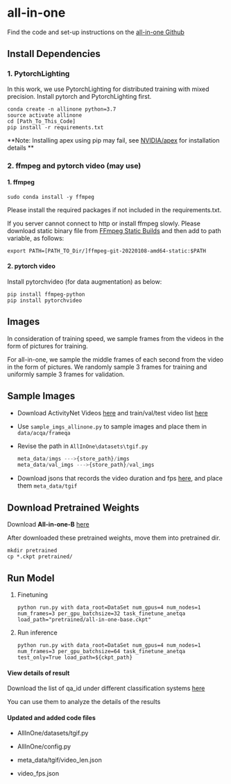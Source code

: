 # all-in-one

Find the code and set-up instructions on the [all-in-one Github](https://github.com/showlab/all-in-one)

## Install Dependencies

### 1. PytorchLighting

In this work, we use PytorchLighting for distributed training with mixed precision. Install pytorch and PytorchLighting first.

```
conda create -n allinone python=3.7
source activate allinone
cd [Path_To_This_Code]
pip install -r requirements.txt
```

**Note: Installing apex using pip may fail, see [NVIDIA/apex](https://github.com/NVIDIA/apex) for installation details **

### 2. ffmpeg and pytorch video (may use)

#### 1. ffmpeg

```
sudo conda install -y ffmpeg
```

Please install the required packages if not included in the requirements.txt.

If you server cannot connect to http or install ffmpeg slowly. Please download static binary file from [FFmpeg Static Builds](https://johnvansickle.com/ffmpeg/) and then add to path variable, as follows:

```
export PATH=[PATH_TO_Dir/]ffmpeg-git-20220108-amd64-static:$PATH
```

#### 2. pytorch video

Install pytorchvideo (for data augmentation) as below:

```
pip install ffmpeg-python
pip install pytorchvideo
```

## Images

In consideration of training speed, we sample frames from the videos in the form of pictures for training.

For all-in-one, we sample the middle frames of each second from the video in the form of pictures. We randomly sample 3 frames for training and uniformly sample 3 frames for validation.

## Sample Images

- Download ActivityNet Videos [here](http://activity-net.org/) and train/val/test video list [here]()

- Use `sample_imgs_allinone.py` to sample images and place them in `data/acqa/frameqa`

- Revise the path in `AllInOne\datasets\tgif.py` 

  ```python
  meta_data/imgs --->{store_path}/imgs
  meta_data/val_imgs --->{store_path}/val_imgs
  ```

- Download jsons that records the video duration and fps [here](), and place them `meta_data/tgif`

## Download Pretrained Weights

Download **All-in-one-B** [here](https://drive.google.com/file/d/1z3g891ND6CGCUkVzCXr2647wVG-15uUS/view?usp=sharing)

After downloaded these pretrained weights, move them into pretrained dir.

```
mkdir pretrained
cp *.ckpt pretrained/
```

## Run Model

1. Finetuning

   ```
   python run.py with data_root=DataSet num_gpus=4 num_nodes=1 num_frames=3 per_gpu_batchsize=32 task_finetune_anetqa load_path="pretrained/all-in-one-base.ckpt"
   ```

2. Run inference

   ```
   python run.py with data_root=DataSet num_gpus=4 num_nodes=1 num_frames=3 per_gpu_batchsize=64 task_finetune_anetqa test_only=True load_path=${ckpt_path}
   ```

#### View details of result

Download the list of qa_id under different classification systems [here]()

You can use them to analyze the details of the results

#### Updated and added code files

- AllInOne/datasets/tgif.py

- AllInOne/config.py

- meta_data/tgif/video_len.json

- video_fps.json

  